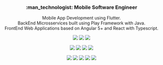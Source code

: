 <h3 align=center>
  :man_technologist: Mobile Software Engineer
</h3>
<p align=center>
  Mobile App Development using Flutter.<br/>
  BackEnd Microsservices built using Play Framework with Java.<br/>
  FrontEnd Web Applications based on Angular 5+ and React with Typescript.
</p>

<p align=center>
  <img src="https://img.shields.io/badge/-Flutter-2CB7F6?logo=flutter&logoColor=white">
  <img src="https://img.shields.io/badge/-Dart-04599C?logo=dart&logoColor=white">
  <img src="https://img.shields.io/badge/-Firebase-FFCA28?logo=firebase&logoColor=black">
</p>

<p align=center>
  <img src="https://img.shields.io/badge/-Java-FF0000?logo=java&logoColor=white">
  <img src="https://img.shields.io/badge/-NestJs-ED2945?logo=nestjs&logoColor=white">
  <img src="https://img.shields.io/badge/-PostgreSQL-336690?logo=postgresql&logoColor=white">
  <img src="https://img.shields.io/badge/-Neo4j-018BFF?logo=neo4j&logoColor=white">
</p>

<p align=center>
  <img src="https://img.shields.io/badge/-TypeScript-007ACC?logo=typescript&logoColor=white">
  <img src="https://img.shields.io/badge/-Angular-DD0031?logo=angular&logoColor=white">
  <img src="https://img.shields.io/badge/-React-61DAFB?logo=react&logoColor=black">
  <img src="https://img.shields.io/badge/-Next.js-000000?logo=next.js&logoColor=white">
  <img src="https://img.shields.io/badge/-Jest-C21325?logo=jest&logoColor=white">
</p>
